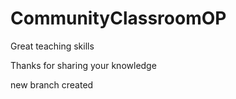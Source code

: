 # CommunityClassroomOP

Great teaching skills

Thanks for sharing your knowledge

new branch created



